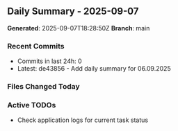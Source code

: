 ## Daily Summary - 2025-09-07

**Generated**: 2025-09-07T18:28:50Z
**Branch**: main


### Recent Commits
- Commits in last 24h: 0
- Latest: de43856 - Add daily summary for 06.09.2025

### Files Changed Today

### Active TODOs
- Check application logs for current task status

